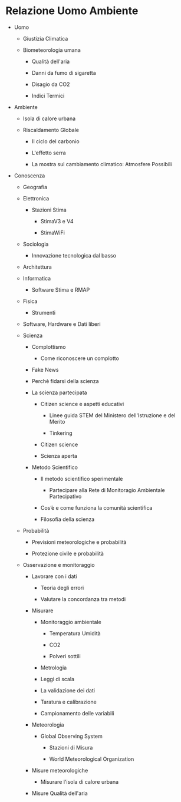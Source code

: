 # Relazione Uomo Ambiente

  - Uomo

    - Giustizia Climatica

    - Biometeorologia umana

      - Qualità dell'aria

      - Danni da fumo di sigaretta

      - Disagio da CO2

      - Indici Termici

  - Ambiente

    - Isola di calore urbana

    - Riscaldamento Globale

      - Il ciclo del carbonio

      - L'effetto serra

      - La mostra sul cambiamento climatico: Atmosfere Possibili

  - Conoscenza

    - Geografia

    - Elettronica

      - Stazioni Stima

        - StimaV3 e V4

        - StimaWiFi

    - Sociologia

      - Innovazione tecnologica dal basso

    - Architettura

    - Informatica

      - Software Stima e RMAP

    - Fisica

      - Strumenti

    - Software, Hardware e Dati liberi

    - Scienza

      - Complottismo

        - Come riconoscere un complotto

      - Fake News

      - Perchè fidarsi della scienza

      - La scienza partecipata

        - Citizen science e aspetti educativi

          - Linee guida STEM del Ministero dell'Istruzione e del Merito

          - Tinkering

        - Citizen science

        - Scienza aperta

      - Metodo Scientifico

        - Il metodo scientifico sperimentale

          - Partecipare alla Rete di Monitoragio Ambientale Partecipativo

        - Cos’è e come funziona la comunità scientifica

        - Filosofia della scienza

    - Probabilità

      - Previsioni meteorologiche e probabilità

      - Protezione civile e probabilità

    - Osservazione e monitoraggio

      - Lavorare con i dati

        - Teoria degli errori

        - Valutare la concordanza tra metodi

      - Misurare

        - Monitoraggio ambientale

          - Temperatura Umidità

          - CO2

          - Polveri sottili

        - Metrologia

        - Leggi di scala

        - La validazione dei dati

        - Taratura e calibrazione

        - Campionamento delle variabili

      - Meteorologia

        - Global Observing System

          - Stazioni di Misura

          - World Meteorological Organization

      - Misure meteorologiche

        - Misurare l'isola di calore urbana

      - Misure Qualità dell'aria

